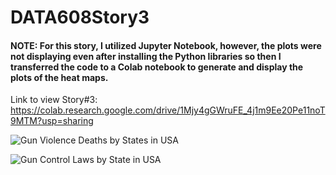 # DATA608Story3

#### NOTE: For this story, I utilized Jupyter Notebook, however, the plots were not displaying even after installing the Python libraries so then I transferred the code to a Colab notebook to generate and display the plots of the heat maps.

Link to view Story#3: https://colab.research.google.com/drive/1Mjy4gGWruFE_4j1m9Ee20Pe11noT9MTM?usp=sharing

![Gun Violence Deaths by States in USA](https://github.com/pujaroy280/DATA608Story3/assets/62675121/60c7c7c6-971f-485d-a7ee-10cd632318b7)


![Gun Control Laws by State in USA](https://github.com/pujaroy280/DATA608Story3/assets/62675121/1aed28f3-d544-4119-a787-6c23e2dc05c1)


